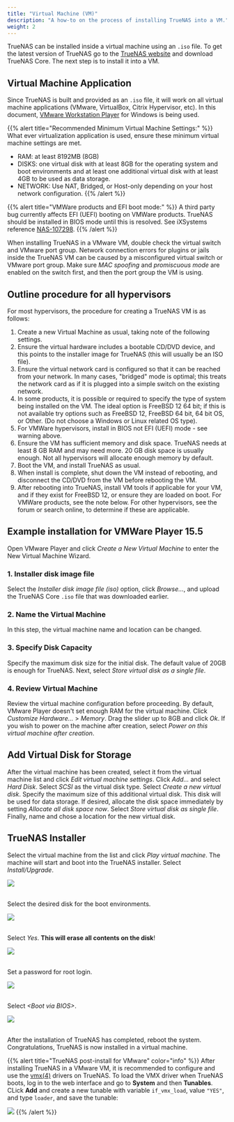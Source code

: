 ```yaml
---
title: "Virtual Machine (VM)"
description: "A how-to on the process of installing TrueNAS into a VM."
weight: 2
---
```


TrueNAS can be installed inside a virtual machine using an `.iso` file.
To get the latest version of TrueNAS go to the
[TrueNAS website](https://www.truenas.com/ "TrueNAS Website") and
download TrueNAS Core. The next step is to install it into a VM.

## Virtual Machine Application

Since TrueNAS is built and provided as an `.iso` file, it will work on
all virtual machine applications (VMware, VirtualBox, Citrix
Hypervisor, etc). In this document,
[VMware Workstation Player](https://www.vmware.com/products/workstation-player/workstation-player-evaluation.html)
for Windows is being used.

{{% alert title="Recommended Minimum Virtual Machine Settings:" %}}
What ever virtualization application is used, ensure these minimum
virtual machine settings are met.

* RAM: at least 8192MB (8GB)
* DISKS: one virtual disk with at least 8GB for the operating system
and boot environments and at least one additional virtual disk with
at least 4GB to be used as data storage.
* NETWORK: Use NAT, Bridged, or Host-only depending on your host network
configuration.
{{% /alert %}}

{{% alert title="VMWare products and EFI boot mode:" %}}
A third party bug currently affects EFI (UEFI) booting on VMWare products.
TrueNAS should be installed in BIOS mode until this is resolved.
See iXSystems reference [NAS-107298](https://jira.ixsystems.com/browse/NAS-107298).
{{% /alert %}}

When installing TrueNAS in a VMware VM, double check the virtual switch and VMware port group.
Network connection errors for plugins or jails inside the TrueNAS VM can be caused by a misconfigured virtual switch or VMware port group.
Make sure *MAC spoofing* and *promiscuous mode* are enabled on the switch first, and then the port group the VM is using.

## Outline procedure for all hypervisors

For most hypervisors, the procedure for creating a TrueNAS VM is as follows:

1. Create a new Virtual Machine as usual, taking note of the following settings.
2. Ensure the virtual hardware includes a bootable CD/DVD device, and this points to the installer image for TrueNAS (this will usually be an ISO file).
3. Ensure the virtual network card is configured so that it can be reached from your network. In many cases, "bridged" mode is optimal; this treats the network card as if it is plugged into a simple switch on the existing network.
4. In some products, it is possible or required to specify the type of system being installed on the VM. The ideal option is FreeBSD 12 64 bit; if this is not available try options such as FreeBSD 12, FreeBSD 64 bit, 64 bit OS, or Other. (Do not choose a Windows or Linux related OS type).
5. For VMWare hypervisors, install in BIOS not EFI (UEFI) mode - see warning above.
6. Ensure the VM has sufficient memory and disk space. TrueNAS needs at least 8 GB RAM and may need more. 20 GB disk space is usually enough. Not all hypervisors will allocate enough memory by default.
7. Boot the VM, and install TrueNAS as usual.
8. When install is complete, shut down the VM instead of rebooting, and disconnect the CD/DVD from the VM before rebooting the VM.
9. After rebooting into TrueNAS, install VM tools if applicable for your VM, and if they exist for FreeBSD 12, or ensure they are loaded on boot. For VMWare products, see the note below. For other hypervisors, see the forum or search online, to determine if these are applicable.

## Example installation for VMWare Player 15.5

Open VMware Player and click *Create a New Virtual Machine* to enter
the New Virtual Machine Wizard.

### 1. Installer disk image file

Select the *Installer disk image file (iso)* option, click *Browse...*,
and upload the TrueNAS Core `.iso` file that was downloaded earlier.

### 2. Name the Virtual Machine

In this step, the virtual machine name and location can be changed.

### 3. Specify Disk Capacity

Specify the maximum disk size for the initial disk. The default value
of 20GB is enough for TrueNAS. Next, select *Store virtual disk as a
single file*.

### 4. Review Virtual Machine

Review the virtual machine configuration before proceeding. By default,
VMware Player doesn't set enough RAM for the virtual machine. Click
*Customize Hardware...* > *Memory*. Drag the slider up to 8GB and click
*Ok*. If you wish to power on the machine after creation, select *Power
on this virtual machine after creation*.

## Add Virtual Disk for Storage

After the virtual machine has been created, select it from the virtual
machine list and click *Edit virtual machine settings*. Click
*Add...* and select *Hard Disk*. Select *SCSI* as the virtual disk
type. Select *Create a new virtual disk*. Specify the maximum size
of this additional virtual disk. This disk will be used for data
storage. If desired, allocate the disk space immediately by setting
*Allocate all disk space now*. Select *Store virtual disk as single
file*. Finally, name and chose a location for the new virtual disk.

## TrueNAS Installer

Select the virtual machine from the list and click *Play virtual
machine*. The machine will start and boot into the TrueNAS installer.
Select *Install/Upgrade*.

<img src="/images/installer-install.png">
<br><br>

Select the desired disk for the boot environments.

<img src="/images/installer-disk.png">
<br><br>

Select *Yes*. **This will erase all contents on the disk**!

<img src="/images/installer-fresh.png">
<br><br>

Set a password for root login.

<img src="/images/installer-password.png">
<br><br>

Select *\<Boot via BIOS>*.

<img src="/images/installer-bios.png">
<br><br>

After the installation of TrueNAS has completed, reboot the system.
Congratulations, TrueNAS is now installed in a virtual machine.

{{% alert title="TrueNAS post-install for VMware" color="info" %}}
After installing TrueNAS in a VMware VM, it is recommended to configure and use the [vmx(4)](https://www.freebsd.org/cgi/man.cgi?query=vmx) drivers on TrueNAS.
To load the VMX driver when TrueNAS boots, log in to the web interface and go to **System** and then **Tunables**.
CLick **Add** and create a new tunable with variable `if_vmx_load`, value `"YES"`, and type `loader`, and save the tunable:

<img src="/images/tunable-if_vmx_load.png">
{{% /alert %}}
